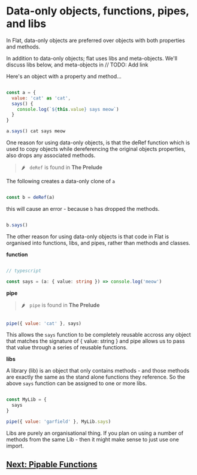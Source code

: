 # Data-only objects, functions, pipes, and libs

In Flat, data-only objects are preferred over objects with both properties and methods.

In addition to data-only objects; flat uses libs and meta-objects.
We'll discuss libs below, and meta-objects in // TODO: Add link


Here's an object with a property and method...

```javascript

const a = {
  value: 'cat' as 'cat',
  says() {
    console.log(`${this.value} says meow`)
  }
}

a.says() cat says meow

```

One reason for using data-only objects, is that the deRef function which is used to copy objects while dereferencing the original objects
properties, also drops any associated methods.

> 🌶️  &nbsp; `deRef` is found in **The Prelude**

The following creates a data-only clone of `a`

```javascript

const b = deRef(a)

```

this will cause an error - because `b` has dropped the methods.

```javascript

b.says()

```

The other reason for using data-only objects is that code in Flat is organised into functions, libs, and pipes, rather than methods and classes.

**function**

```typescript

// typescript

const says = (a: { value: string }) => console.log('meow')

```

**pipe**

> 🌶️  &nbsp; `pipe` is found in **The Prelude**

```javascript

pipe({ value: 'cat' }, says)

```

This allows the `says` function to be completely reusable accross any object that matches the signature of { value: string } and pipe allows us to pass that value through a series of reusable functions.

**libs**

A library (lib) is an object that only contains methods - and those methods are exactly the same as the stand alone functions they reference.
So the above `says` function can be assigned to one or more libs.

```javascript

const MyLib = {
  says
}

pipe({ value: 'garfield' }, MyLib.says)

```

Libs are purely an organisational thing. If you plan on using a number of methods from the same Lib - then it might make sense to just use one import.

## [Next: Pipable Functions](https://github.com/attack-monkey/flat-code-guide/blob/master/pipable%20functions.md)
